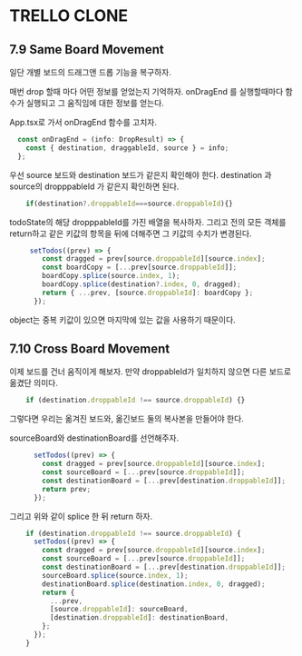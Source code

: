 # TRELLO CLONE

## 7.9 Same Board Movement

일단 개별 보드의 드래그앤 드롭 기능을 복구하자.

매번 drop 할때 마다 어떤 정보를 얻었는지 기억하자. onDragEnd 를 실행할때마다 함수가 실행되고 그 움직임에 대한 정보를 얻는다.

App.tsx로 가서 onDragEnd 함수를 고치자.

```JavaScript
  const onDragEnd = (info: DropResult) => {
    const { destination, draggableId, source } = info;
  };
```

우선 source 보드와 destination 보드가 같은지 확인해야 한다. destination 과 source의 dropppableId 가 같은지 확인하면 된다.

```JavaScript
    if(destination?.droppableId===source.droppableId){}

```

todoState의 해당 dropppableId를 가진 배열을 복사하자. 그리고 전의 모든 객체를 return하고 같은 키값의 항목을 뒤에 더해주면 그 키값의 수치가 변경된다.

```JavaScript
     setTodos((prev) => {
        const dragged = prev[source.droppableId][source.index];
        const boardCopy = [...prev[source.droppableId]];
        boardCopy.splice(source.index, 1);
        boardCopy.splice(destination?.index, 0, dragged);
        return { ...prev, [source.droppableId]: boardCopy };
      });
```

object는 중복 키값이 있으면 마지막에 있는 값을 사용하기 때문이다.

## 7.10 Cross Board Movement

이제 보드를 건너 움직이게 해보자. 만약 droppableId가 일치하지 않으면 다른 보드로 옮겼단 의미다.

```JavaScript
    if (destination.droppableId !== source.droppableId) {}
```

그렇다면 우리는 옮겨진 보드와, 옮긴보드 둘의 복사본을 만들어야 한다.

sourceBoard와 destinationBoard를 선언해주자.

```JavaScript
      setTodos((prev) => {
        const dragged = prev[source.droppableId][source.index];
        const sourceBoard = [...prev[source.droppableId]];
        const destinationBoard = [...prev[destination.droppableId]];
        return prev;
      });
```

그리고 위와 같이 splice 한 뒤 return 하자.

```JavaScript
    if (destination.droppableId !== source.droppableId) {
      setTodos((prev) => {
        const dragged = prev[source.droppableId][source.index];
        const sourceBoard = [...prev[source.droppableId]];
        const destinationBoard = [...prev[destination.droppableId]];
        sourceBoard.splice(source.index, 1);
        destinationBoard.splice(destination.index, 0, dragged);
        return {
          ...prev,
          [source.droppableId]: sourceBoard,
          [destination.droppableId]: destinationBoard,
        };
      });
    }
```
